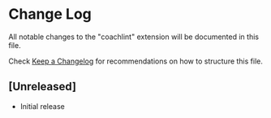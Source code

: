 # Change Log

All notable changes to the "coachlint" extension will be documented in this file.

Check [Keep a Changelog](http://keepachangelog.com/) for recommendations on how to structure this file.

## [Unreleased]

- Initial release
